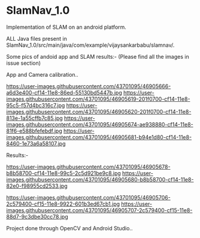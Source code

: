 # SlamNav_1.0
Implementation of SLAM on an android platform.

ALL Java files present in SlamNav_1.0/src/main/java/com/example/vijaysankarbabu/slamnav/.

Some pics of andoid app and SLAM results:- (Please find all the images in issue section)

App and Camera calibration..

https://user-images.githubusercontent.com/43701095/46905666-a6d3e400-cf14-11e8-86ed-55130bd5447b.jpg
https://user-images.githubusercontent.com/43701095/46905619-201f0700-cf14-11e8-95c5-f57d4bc316c7.jpg
https://user-images.githubusercontent.com/43701095/46905620-201f0700-cf14-11e8-813e-1a55cffb7c85.jpg
https://user-images.githubusercontent.com/43701095/46905674-ae938880-cf14-11e8-81f6-e588bfefebdf.jpg
https://user-images.githubusercontent.com/43701095/46905681-b94e1d80-cf14-11e8-8460-1e73a6a58107.jpg

Results:-

https://user-images.githubusercontent.com/43701095/46905678-b8b58700-cf14-11e8-99c5-2c5d921be9c8.jpg
https://user-images.githubusercontent.com/43701095/46905680-b8b58700-cf14-11e8-82e0-f98955cd2533.jpg

https://user-images.githubusercontent.com/43701095/46905706-2c579400-cf15-11e8-9922-601b3ed67cb1.jpg
https://user-images.githubusercontent.com/43701095/46905707-2c579400-cf15-11e8-88d7-9c3dbe30cc78.jpg

Project done through OpenCV and Android Studio..

